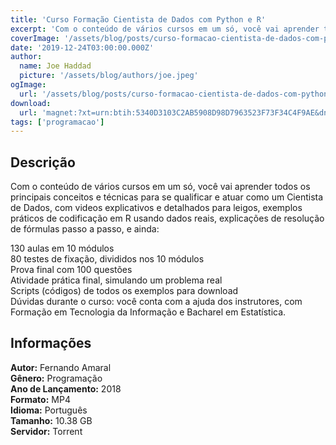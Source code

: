 ```yaml
---
title: 'Curso Formação Cientista de Dados com Python e R'
excerpt: 'Com o conteúdo de vários cursos em um só, você vai aprender todos os principais conceitos e técnicas para se qualificar e atuar como um Cientista de Dados, com videos explicativos e detalhados para leigos, exemplos práticos de codificação em R usando dados reais, explicações de resolução d'
coverImage: '/assets/blog/posts/curso-formacao-cientista-de-dados-com-python-e-r.jpg'
date: '2019-12-24T03:00:00.000Z'
author:
  name: Joe Haddad
  picture: '/assets/blog/authors/joe.jpeg'
ogImage:
  url: '/assets/blog/posts/curso-formacao-cientista-de-dados-com-python-e-r.jpg'
download:
  url: 'magnet:?xt=urn:btih:5340D3103C2AB5908D98D7963523F73F34C4F9AE&dn=Forma%c3%a7%c3%a3o%20Cientista%20de%20Dados%20com%20Python%20e%20R&tr=udp%3a%2f%2ftracker.openbittorrent.com%3a1337%2fannounce&tr=udp%3a%2f%2ftracker.opentrackr.org%3a1337%2fannounce'
tags: ['programacao']
---
```

<h2>Descrição</h2>
<p></p><p>Com o conteúdo de vários cursos em um só, você vai aprender todos os principais conceitos e técnicas para se qualificar e atuar como um Cientista de Dados, com videos explicativos e detalhados para leigos, exemplos práticos de codificação em R usando dados reais, explicações de resolução de fórmulas passo a passo, e ainda:</p><p>130 aulas em 10 módulos<br/>80 testes de fixação, divididos nos 10 módulos<br/>Prova final com 100 questões<br/>Atividade prática final, simulando um problema real<br/>Scripts (códigos) de todos os exemplos para download<br/>Dúvidas durante o curso: você conta com a ajuda dos instrutores, com Formação em Tecnologia da Informação e Bacharel em Estatística.</p><h2>Informações</h2><p><strong>Autor:</strong> Fernando Amaral<br/><strong>Gênero:</strong> Programação<br/><strong>Ano de Lançamento:</strong> 2018<br/><strong>Formato:</strong> MP4<br/><strong>Idioma:</strong> Português<br/><strong>Tamanho:</strong> 10.38 GB<br/><strong>Servidor:</strong> Torrent</p>